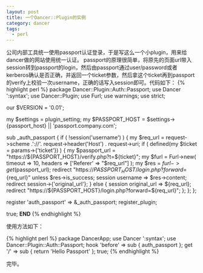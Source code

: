 ```yaml
---
layout: post
title: 一个Dancer::Plugin的实例
category: dancer
tags:
  - perl
---
```

公司内部工具统一使用passport认证登录，于是写这么一个小plugin，用来给dancer做的网站使用统一认证。
passport的原理很简单，将原先的页面url带入session转到passport的login，然后由passport通过user/password或者kerberos确认是否正确，并返回一个ticket参数，然后拿这个ticket再到passport的verify上校验一次username，正确的话写入session即可。代码如下：
{% highlight perl %}
package Dancer::Plugin::Auth::Passport;
use Dancer ':syntax';
use Dancer::Plugin;
use Furl; 
use warnings;
use strict;

our $VERSION = '0.01';

my $settings = plugin_setting;
my $PASSPORT_HOST = $settings->{passport_host} || 'passport.company.com';

sub _auth_passport {
    if ( !session('username') ) {
        my $req_url = request->scheme .'://'. request->header('Host') . request->uri;
        if ( defined(my $ticket = params->{'ticket'}) ) {
            my $passport_url = "https://${PASSPORT_HOST}/verify.php?t=${ticket}";
            my $furl = Furl->new( timeout => 10, headers => ['Referer' => "$req_url"] );
            my $res = $furl->get($passport_url);
            redirect "https://${PASSPORT_HOST}/login.php?forward=${req_url}" unless $res->is_success;
            session username => $res->content;
            redirect session->{'original_url'};
        } else {
            session original_url => ${req_url};
            redirect "https://${PASSPORT_HOST}/login.php?forward=${req_url}";
        };
    };
};

register 'auth_passport' => \&_auth_passport;
register_plugin;

true;
__END__
{% endhighlight %}

使用方法如下：

{% highlight perl %}
    package DancerApp;
    use Dancer ':syntax';
    use Dancer::Plugin::Auth::Passport;
    hook 'before' => sub { auth_passport };
    get '/' => sub { return 'Hello Passport' };
    true;
{% endhighlight %}

完毕。
